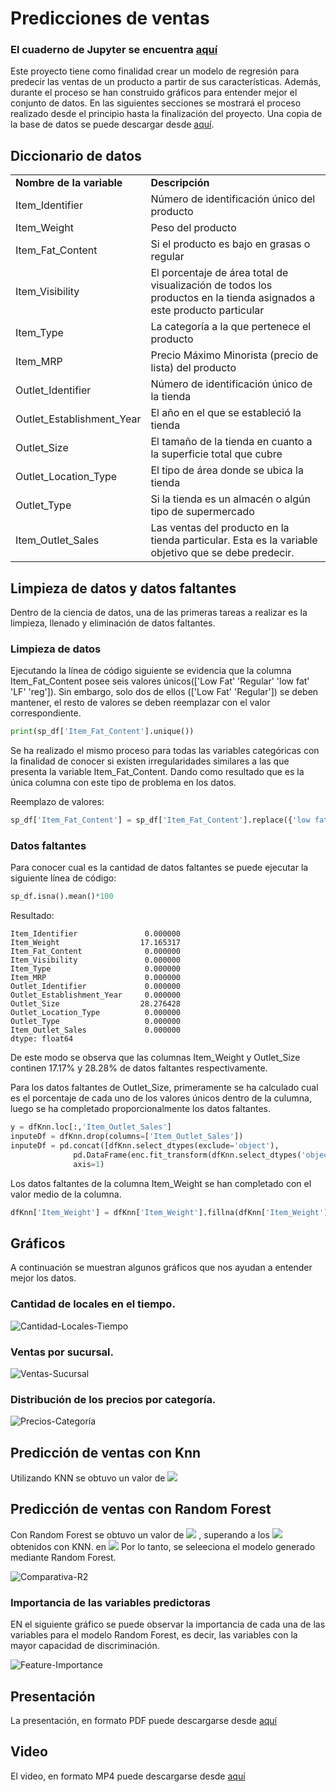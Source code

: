 # **Predicciones de ventas**
### El cuaderno de Jupyter se encuentra [aquí](https://github.com/orlandoch/predicciones-ventas/blob/main/main.ipynb)

Este proyecto tiene como finalidad crear un modelo de regresión para predecir las ventas de un producto a partir de sus características. Además, durante el proceso se han construido gráficos para entender mejor el conjunto de datos. En las siguientes secciones se mostrará el proceso realizado desde el principio hasta la finalización del proyecto. Una copia de la base de datos se puede descargar desde [aquí](https://datahack.analyticsvidhya.com/contest/practice-problem-big-mart-sales-iii/).


## **Diccionario de datos**
<table><tbody><tr><td><strong>Nombre de la variable</strong></td><td><strong>Descripción</strong></td></tr><tr><td>Item_Identifier</td><td>Número   de identificación único del producto</td></tr><tr><td>Item_Weight</td><td>Peso del producto</td></tr><tr><td>Item_Fat_Content</td><td>Si el producto es bajo en grasas o regular</td></tr><tr><td>Item_Visibility</td><td>El porcentaje de área total de visualización de todos los productos en la tienda asignados a este producto particular</td></tr><tr><td>Item_Type</td><td>La categoría a la que pertenece el producto</td></tr><tr><td>Item_MRP</td><td>Precio   Máximo Minorista (precio de lista) del producto</td></tr><tr><td>Outlet_Identifier</td><td>Número   de identificación único de la tienda</td></tr><tr><td>Outlet_Establishment_Year</td><td>El año en el que se estableció la tienda</td></tr><tr><td>Outlet_Size</td><td>El tamaño de la tienda en cuanto a la superficie total que cubre</td></tr><tr><td>Outlet_Location_Type</td><td>El tipo de área donde se ubica la tienda</td></tr><tr><td>Outlet_Type</td><td>Si la tienda es un almacén o algún tipo de supermercado</td></tr><tr><td>Item_Outlet_Sales</td><td>Las ventas del producto en la tienda particular. Esta es la variable objetivo que se debe predecir.</td></tr></tbody></table>



## Limpieza de datos y datos faltantes
Dentro de la ciencia de datos, una de las primeras tareas a realizar es la limpieza, llenado y eliminación de datos faltantes.

### Limpieza de datos
Ejecutando la línea de código siguiente se evidencia que la columna Item_Fat_Content posee seis valores únicos(['Low Fat' 'Regular' 'low fat' 'LF' 'reg']). Sin embargo, solo dos de ellos (['Low Fat' 'Regular']) se deben mantener, el resto de valores se deben reemplazar con el valor correspondiente. 
```python
print(sp_df['Item_Fat_Content'].unique())
```
Se ha realizado el mismo proceso para todas las variables categóricas con la finalidad de conocer si existen irregularidades similares a las que presenta la variable Item_Fat_Content. Dando como resultado que es la única columna con este tipo de problema en los datos.

Reemplazo de valores:
```python
sp_df['Item_Fat_Content'] = sp_df['Item_Fat_Content'].replace({'low fat':'Low Fat','LF':'Low Fat','reg':'Regular'}).to_frame()
```

### Datos faltantes
Para conocer cual es la cantidad de datos faltantes se puede ejecutar la siguiente línea de código:

```python
sp_df.isna().mean()*100
```
Resultado:
```
Item_Identifier               0.000000
Item_Weight                  17.165317
Item_Fat_Content              0.000000
Item_Visibility               0.000000
Item_Type                     0.000000
Item_MRP                      0.000000
Outlet_Identifier             0.000000
Outlet_Establishment_Year     0.000000
Outlet_Size                  28.276428
Outlet_Location_Type          0.000000
Outlet_Type                   0.000000
Item_Outlet_Sales             0.000000
dtype: float64
```

De este modo se observa que las columnas Item_Weight y Outlet_Size continen $17.17\%$ y $28.28\%$ de datos faltantes respectivamente.

Para los datos faltantes de Outlet_Size, primeramente se ha calculado cual es el porcentaje de cada uno de los valores únicos dentro de la culumna, luego se ha completado proporcionalmente los datos faltantes.

```python
y = dfKnn.loc[:,'Item_Outlet_Sales']
inputeDf = dfKnn.drop(columns=['Item_Outlet_Sales'])
inputeDf = pd.concat([dfKnn.select_dtypes(exclude='object'), 
              pd.DataFrame(enc.fit_transform(dfKnn.select_dtypes('object')).toarray().astype(int))],
              axis=1)
```

Los datos faltantes de la columna Item_Weight se han completado con el valor medio de la columna.
```python
dfKnn['Item_Weight'] = dfKnn['Item_Weight'].fillna(dfKnn['Item_Weight'].mean())
```

## Gráficos
A continuación se muestran algunos gráficos que nos ayudan a entender mejor los datos.

### Cantidad de locales en el tiempo.
![Cantidad-Locales-Tiempo](https://github.com/orlandoch/predicciones-ventas/raw/main/img/locales_tiempo.png)

### Ventas por sucursal.
![Ventas-Sucursal](https://github.com/orlandoch/predicciones-ventas/raw/main/img/ventas_sucursal.png)

### Distribución de los precios por categoría.
![Precios-Categoría](https://github.com/orlandoch/predicciones-ventas/raw/main/img/caja_bigotes_precios_categoria.png)




## Predicción de ventas con Knn
Utilizando KNN se obtuvo un valor de 
<img src="https://render.githubusercontent.com/render/math?math=R^2_{max}\approx0.47"> 

## Predicción de ventas con Random Forest
Con Random Forest se obtuvo un valor de 
<img src="https://render.githubusercontent.com/render/math?math=R^2_{max}\approx0.62">
, superando a los 
<img src="https://render.githubusercontent.com/render/math?math=\approx0.47">
obtenidos con KNN. en 
<img src="https://render.githubusercontent.com/render/math?math=\approx0.15">
Por lo tanto, se seleeciona el modelo generado mediante Random Forest.



![Comparativa-R2](https://github.com/orlandoch/predicciones-ventas/raw/main/img/r2_knn_rf.png)

### Importancia de las variables predictoras
EN el siguiente gráfico se puede observar la importancia de cada una de las variables para el modelo Random Forest, es decir, las variables con la mayor capacidad de discriminación.

![Feature-Importance](https://github.com/orlandoch/predicciones-ventas/raw/main/img/feature_importance_rf.png)

## Presentación
La presentación, en formato PDF puede descargarse desde [aquí](https://github.com/orlandoch/predicciones-ventas/raw/main/misc/presentación.pdf)

## Video
El video, en formato MP4 puede descargarse desde [aquí](https://github.com/orlandoch/predicciones-ventas/raw/main/misc/video.mp4)
